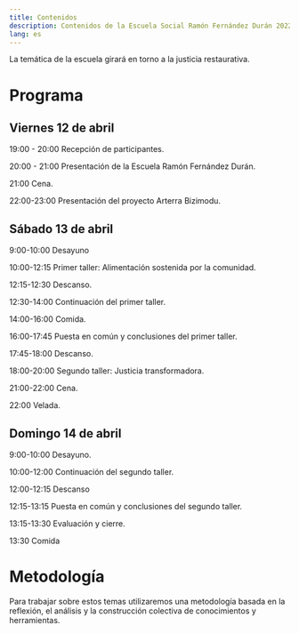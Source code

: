 ```yaml
---
title: Contenidos
description: Contenidos de la Escuela Social Ramón Fernández Durán 2022
lang: es
---
```


La temática de la escuela girará en torno a la justicia restaurativa.

# Programa

## Viernes 12 de abril

19:00 - 20:00 Recepción de participantes.

20:00 - 21:00 Presentación de la Escuela Ramón Fernández Durán.

21:00 Cena.

22:00-23:00 Presentación del proyecto Arterra Bizimodu.

## Sábado 13 de abril

9:00-10:00 Desayuno

10:00-12:15 Primer taller: Alimentación sostenida por la comunidad.

12:15-12:30 Descanso.

12:30-14:00 Continuación del primer taller.

14:00-16:00 Comida.

16:00-17:45 Puesta en común y conclusiones del primer taller.

17:45-18:00 Descanso.

18:00-20:00 Segundo taller: Justicia transformadora.

21:00-22:00 Cena.

22:00 Velada.

## Domingo 14 de abril

9:00-10:00 Desayuno.

10:00-12:00 Continuación del segundo taller.

12:00-12:15 Descanso

12:15-13:15 Puesta en común y conclusiones del segundo taller.

13:15-13:30 Evaluación y cierre.

13:30 Comida

# Metodología

Para trabajar sobre estos temas utilizaremos una metodología basada en la reflexión, el análisis y la construcción colectiva de conocimientos y herramientas.


